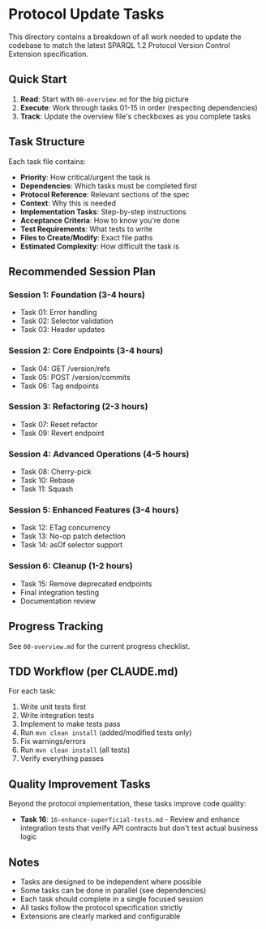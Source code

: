 # Protocol Update Tasks

This directory contains a breakdown of all work needed to update the codebase to match the latest SPARQL 1.2 Protocol Version Control Extension specification.

## Quick Start

1. **Read**: Start with `00-overview.md` for the big picture
2. **Execute**: Work through tasks 01-15 in order (respecting dependencies)
3. **Track**: Update the overview file's checkboxes as you complete tasks

## Task Structure

Each task file contains:
- **Priority**: How critical/urgent the task is
- **Dependencies**: Which tasks must be completed first
- **Protocol Reference**: Relevant sections of the spec
- **Context**: Why this is needed
- **Implementation Tasks**: Step-by-step instructions
- **Acceptance Criteria**: How to know you're done
- **Test Requirements**: What tests to write
- **Files to Create/Modify**: Exact file paths
- **Estimated Complexity**: How difficult the task is

## Recommended Session Plan

### Session 1: Foundation (3-4 hours)
- Task 01: Error handling
- Task 02: Selector validation
- Task 03: Header updates

### Session 2: Core Endpoints (3-4 hours)
- Task 04: GET /version/refs
- Task 05: POST /version/commits
- Task 06: Tag endpoints

### Session 3: Refactoring (2-3 hours)
- Task 07: Reset refactor
- Task 09: Revert endpoint

### Session 4: Advanced Operations (4-5 hours)
- Task 08: Cherry-pick
- Task 10: Rebase
- Task 11: Squash

### Session 5: Enhanced Features (3-4 hours)
- Task 12: ETag concurrency
- Task 13: No-op patch detection
- Task 14: asOf selector support

### Session 6: Cleanup (1-2 hours)
- Task 15: Remove deprecated endpoints
- Final integration testing
- Documentation review

## Progress Tracking

See `00-overview.md` for the current progress checklist.

## TDD Workflow (per CLAUDE.md)

For each task:
1. Write unit tests first
2. Write integration tests
3. Implement to make tests pass
4. Run `mvn clean install` (added/modified tests only)
5. Fix warnings/errors
6. Run `mvn clean install` (all tests)
7. Verify everything passes

## Quality Improvement Tasks

Beyond the protocol implementation, these tasks improve code quality:

- **Task 16**: `16-enhance-superficial-tests.md` - Review and enhance integration tests that verify API contracts but don't test actual business logic

## Notes

- Tasks are designed to be independent where possible
- Some tasks can be done in parallel (see dependencies)
- Each task should complete in a single focused session
- All tasks follow the protocol specification strictly
- Extensions are clearly marked and configurable
